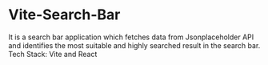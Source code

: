 # Vite-Search-Bar
It is a search bar application which fetches data from Jsonplaceholder API and identifies the most suitable and highly searched result in the search bar. Tech Stack: Vite and React
